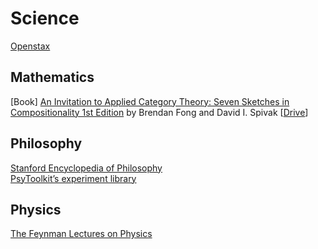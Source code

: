 # Science

[Openstax](https://openstax.org/subjects/view-all)

## Mathematics

[Book] [An Invitation to Applied Category Theory: Seven Sketches in Compositionality 1st Edition](https://www.amazon.com/Invitation-Applied-Category-Theory-Compositionality/dp/1108711820)
by Brendan Fong and David I. Spivak [[Drive](https://drive.google.com/drive/search?q=fong%20invitation%20applied%20theory)]

## Philosophy

[Stanford Encyclopedia of Philosophy](https://plato.stanford.edu/index.html)  
[PsyToolkit’s experiment library](https://www.psytoolkit.org/experiment-library/)

## Physics

[The Feynman Lectures on Physics](https://www.feynmanlectures.caltech.edu/)